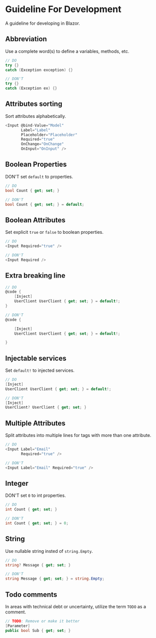 # Guideline For Development

A guideline for developing in Blazor.

## Abbreviation

Use a complete word(s) to define a variables, methods, etc.

```c#
// DO
try {}
catch (Exception exception) {}

// DON'T
try {}
catch (Exception ex) {}
```

## Attributes sorting

Sort attributes alphabetically.

```c#
<Input @bind-Value="Model"
       Label="Label"
       Placeholder="Placeholder"
       Required="true"
       OnChange="OnChange"
       OnInput="OnInput" />
```

## Boolean Properties

DON'T set `default` to properties.

```c#
// DO
bool Count { get; set; }

// DON'T
bool Count { get; set; } = default;
```

## Boolean Attributes

Set explicit `true` or `false` to boolean properties.

```c#
// DO
<Input Required="true" />

// DON'T
<Input Required />
```

## Extra breaking line

```c#
// DO
@code {
    [Inject]
    UserClient UserClient { get; set; } = default!;
}

// DON'T
@code {

    [Inject]
    UserClient UserClient { get; set; } = default!;

}
```

## Injectable services

Set `default!` to injected services.

```c#
// DO
[Inject]
UserClient UserClient { get; set; } = default!;

// DON'T
[Inject]
UserClient? UserClient { get; set; }
```

## Multiple Attributes

Split attributes into multiple lines for tags with more than one attribute.

```c#
// DO
<Input Label="Email"
       Required="true" />

// DON'T
<Input Label="Email" Required="true" />
```

## Integer

DON'T set `0` to int properties.

```c#
// DO
int Count { get; set; }

// DON'T
int Count { get; set; } = 0;
```

## String

Use nullable string insted of `string.Empty`.

```c#
// DO
string? Message { get; set; }

// DON'T
string Message { get; set; } = string.Empty;
```

## Todo comments

In areas with technical debt or uncertainty, utilize the term `TODO` as a comment.

```c#
// TODO: Remove or make it better
[Parameter]
public bool Sub { get; set; }
```
